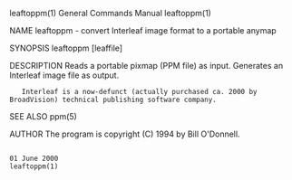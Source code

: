 leaftoppm(1)                                                                            General Commands Manual                                                                           leaftoppm(1)

NAME
       leaftoppm - convert Interleaf image format to a portable anymap

SYNOPSIS
       leaftoppm [leaffile]

DESCRIPTION
       Reads a portable pixmap (PPM file) as input.  Generates an Interleaf image file as output.

       Interleaf is a now-defunct (actually purchased ca. 2000 by BroadVision) technical publishing software company.

SEE ALSO
       ppm(5)

AUTHOR
       The program is copyright (C) 1994 by Bill O'Donnell.

                                                                                             01 June 2000                                                                                 leaftoppm(1)
